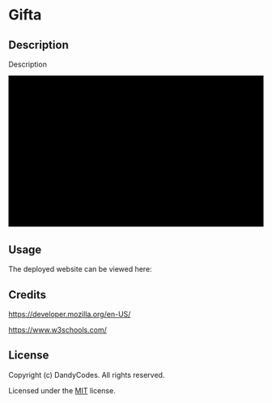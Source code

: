 # Gifta
## Description
Description
 
![a screenshot of the deployed website](./assets/img/screenshot.png)
## Usage
The deployed website can be viewed here: 
## Credits
https://developer.mozilla.org/en-US/

https://www.w3schools.com/
## License
Copyright (c) DandyCodes. All rights reserved.

Licensed under the [MIT](LICENSE.txt) license.